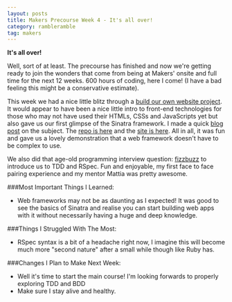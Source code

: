 ```yaml
---
layout: posts
title: Makers Precourse Week 4 - It's all over!
category: rambleramble
tag: makers
---
```


__It's all over!__

Well, sort of at least. The precourse has finished and now we're getting ready to join the wonders that come from being at Makers' onsite and full time for the next 12 weeks. 600 hours of coding, here I come! (I have a bad feeling this might be a conservative estimate).

This week we had a nice little blitz through a [build our own website project](https://github.com/michaellennox/build-a-website). It would appear to have been a nice little intro to front-end technologies for those who may not have used their HTMLs, CSSs and JavaScripts yet but also gave us our first glimpse of the Sinatra framework. I made a quick [blog post](http://www.michaellennox.me/devramble/2015/11/17/motivational-posters.html) on the subject. The [repo is here](https://github.com/michaellennox/motivational-posters) and the [site is here](http://posters.michaellennox.me/). All in all, it was fun and gave us a lovely demonstration that a web framework doesn't have to be complex to use.

We also did that age-old programming interview question: [fizzbuzz](https://github.com/michaellennox/fizzbuzz) to introduce us to TDD and RSpec. Fun and enjoyable, my first face to face pairing experience and my mentor Mattia was pretty awesome.

###Most Important Things I Learned:

* Web frameworks may not be as daunting as I expected! It was good to see the basics of Sinatra and realise you can start building web apps with it without necessarily having a huge and deep knowledge.

###Things I Struggled With The Most:

* RSpec syntax is a bit of a headache right now, I imagine this will become much more "second nature" after a small while though like Ruby has.


###Changes I Plan to Make Next Week:

* Well it's time to start the main course! I'm looking forwards to properly exploring TDD and BDD
* Make sure I stay alive and healthy.
